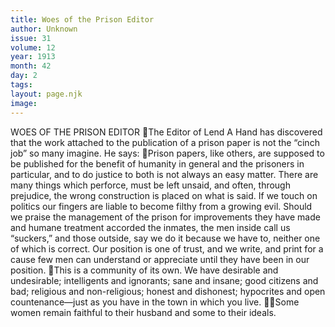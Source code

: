```yaml
---
title: Woes of the Prison Editor
author: Unknown
issue: 31
volume: 12
year: 1913
month: 42
day: 2
tags:
layout: page.njk
image:
---
```

WOES OF THE PRISON EDITOR The Editor of Lend A Hand has discovered that the work attached to the publication of a prison paper is not the “cinch job” so many imagine. He says: Prison papers, like others, are supposed to be published for the benefit of humanity in general and the prisoners in particular, and to do justice to both is not always an easy matter. There are many things which perforce, must be left unsaid, and often, through prejudice, the wrong construction is placed on what is said. If we touch on politics our fingers are liable to become filthy from a growing evil. Should we praise the management of the prison for improvements they have made and humane treatment accorded the inmates, the men inside call us “suckers,” and those outside, say we do it because we have to, neither one of which is correct. Our position is one of trust, and we write, and print for a cause few men can understand or appreciate until they have been in our position. This is a community of its own. We have desirable and undesirable; intelligents and ignorants; sane and insane; good citizens and bad; religious and non-religious; honest and dishonest; hypocrites and open countenance—just as you have in the town in which you live. Some women remain faithful to their husband and some to their ideals. 
